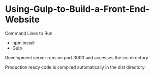 # Using-Gulp-to-Build-a-Front-End-Website

Command Lines to Run

- npm install
- Gulp

Development server runs on port 3000 and accesses the src directory.

Production ready code is compiled automatically in the dist directory.
